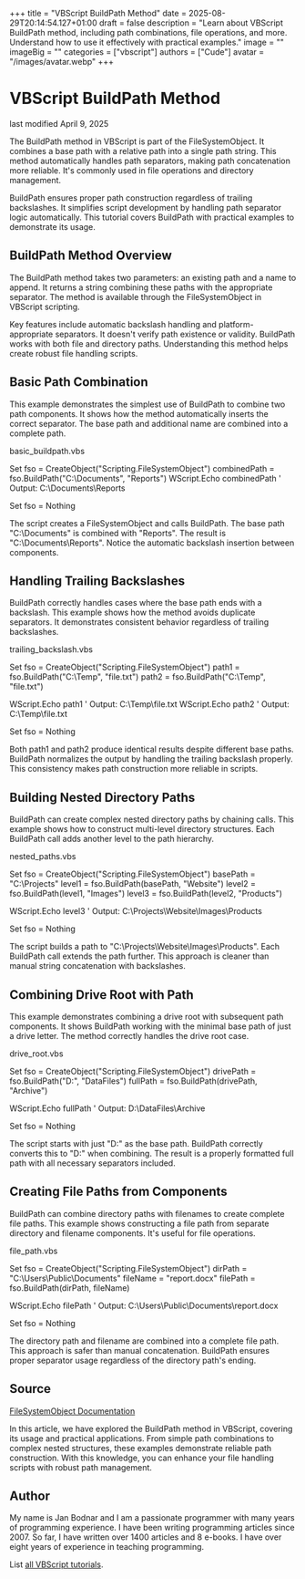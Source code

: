 +++
title = "VBScript BuildPath Method"
date = 2025-08-29T20:14:54.127+01:00
draft = false
description = "Learn about VBScript BuildPath method, including path combinations, file operations, and more. Understand how to use it effectively with practical examples."
image = ""
imageBig = ""
categories = ["vbscript"]
authors = ["Cude"]
avatar = "/images/avatar.webp"
+++

# VBScript BuildPath Method

last modified April 9, 2025

The BuildPath method in VBScript is part of the
FileSystemObject. It combines a base path with a relative path into
a single path string. This method automatically handles path separators, making
path concatenation more reliable. It's commonly used in file operations and
directory management.

BuildPath ensures proper path construction regardless of trailing
backslashes. It simplifies script development by handling path separator logic
automatically. This tutorial covers BuildPath with practical
examples to demonstrate its usage.

## BuildPath Method Overview

The BuildPath method takes two parameters: an existing path and a
name to append. It returns a string combining these paths with the appropriate
separator. The method is available through the FileSystemObject in
VBScript scripting.

Key features include automatic backslash handling and platform-appropriate
separators. It doesn't verify path existence or validity. BuildPath
works with both file and directory paths. Understanding this method helps create
robust file handling scripts.

## Basic Path Combination

This example demonstrates the simplest use of BuildPath to combine
two path components. It shows how the method automatically inserts the correct
separator. The base path and additional name are combined into a complete path.

basic_buildpath.vbs
  

Set fso = CreateObject("Scripting.FileSystemObject")
combinedPath = fso.BuildPath("C:\Documents", "Reports")
WScript.Echo combinedPath ' Output: C:\Documents\Reports

Set fso = Nothing

The script creates a FileSystemObject and calls
BuildPath. The base path "C:\Documents" is combined with "Reports".
The result is "C:\Documents\Reports". Notice the automatic backslash insertion
between components.

## Handling Trailing Backslashes

BuildPath correctly handles cases where the base path ends with a backslash. 
This example shows how the method avoids duplicate separators. It demonstrates 
consistent behavior regardless of trailing backslashes.

trailing_backslash.vbs
  

Set fso = CreateObject("Scripting.FileSystemObject")
path1 = fso.BuildPath("C:\Temp\", "file.txt")
path2 = fso.BuildPath("C:\Temp", "file.txt")

WScript.Echo path1 ' Output: C:\Temp\file.txt
WScript.Echo path2 ' Output: C:\Temp\file.txt

Set fso = Nothing

Both path1 and path2 produce identical results despite different base paths. 
BuildPath normalizes the output by handling the trailing backslash
properly. This consistency makes path construction more reliable in scripts.

## Building Nested Directory Paths

BuildPath can create complex nested directory paths by chaining
calls. This example shows how to construct multi-level directory structures.
Each BuildPath 
call adds another level to the path hierarchy.

nested_paths.vbs
  

Set fso = CreateObject("Scripting.FileSystemObject")
basePath = "C:\Projects"
level1 = fso.BuildPath(basePath, "Website")
level2 = fso.BuildPath(level1, "Images")
level3 = fso.BuildPath(level2, "Products")

WScript.Echo level3 ' Output: C:\Projects\Website\Images\Products

Set fso = Nothing

The script builds a path to "C:\Projects\Website\Images\Products". Each 
BuildPath call extends the path further. This approach is cleaner
than manual string concatenation with backslashes.

## Combining Drive Root with Path

This example demonstrates combining a drive root with subsequent path
components. It shows BuildPath working with the minimal base path
of just a drive letter. The method correctly handles the drive root case.

drive_root.vbs
  

Set fso = CreateObject("Scripting.FileSystemObject")
drivePath = fso.BuildPath("D:", "DataFiles")
fullPath = fso.BuildPath(drivePath, "Archive")

WScript.Echo fullPath ' Output: D:\DataFiles\Archive

Set fso = Nothing

The script starts with just "D:" as the base path. BuildPath
correctly converts this to "D:\" when combining. The result is a properly
formatted full path with all necessary separators included.

## Creating File Paths from Components

BuildPath can combine directory paths with filenames to create
complete file paths. This example shows constructing a file path from separate
directory and filename components. It's useful for file operations.

file_path.vbs
  

Set fso = CreateObject("Scripting.FileSystemObject")
dirPath = "C:\Users\Public\Documents"
fileName = "report.docx"
filePath = fso.BuildPath(dirPath, fileName)

WScript.Echo filePath ' Output: C:\Users\Public\Documents\report.docx

Set fso = Nothing

The directory path and filename are combined into a complete file path. This
approach is safer than manual concatenation. BuildPath ensures
proper separator usage regardless of the directory path's ending.

## Source

[FileSystemObject Documentation](https://learn.microsoft.com/en-us/previous-versions/windows/internet-explorer/ie-developer/scripting-articles/6kxy1a51(v=vs.84))

In this article, we have explored the BuildPath method in VBScript,
covering its usage and practical applications. From simple path combinations to
complex nested structures, these examples demonstrate reliable path
construction. With this knowledge, you can enhance your file handling scripts
with robust path management.

## Author

My name is Jan Bodnar and I am a passionate programmer with many years of
programming experience. I have been writing programming articles since 2007. So
far, I have written over 1400 articles and 8 e-books. I have over eight years of
experience in teaching programming.

List [all VBScript tutorials](/vbscript/).